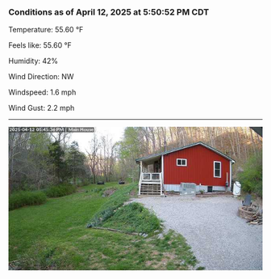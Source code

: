 ### Conditions as of April 12, 2025 at 5:50:52 PM CDT 

Temperature: 55.60 &deg;F

Feels like: 55.60 &deg;F

Humidity: 42%

Wind Direction: NW

Windspeed: 1.6 mph

Wind Gust: 2.2 mph

---

<img src="./images/latest.jpeg"/>

